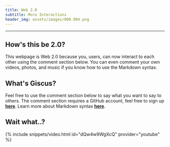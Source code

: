 ```yaml
---
title: Web 2.0
subtitle: More Interactions
header_img: assets/images/000.004.png
---
```

---

## How's this be 2.0?
This webpage is Web 2.0 because you, users, can now interact to each other using the comment section below. You can even comment your own videos, photos, and music if you know how to use the Markdown syntax.

## What's Giscus?
Feel free to use the comment section below to say what you want to say to others. The comment section requires a GitHub account, feel free to sign up [**here**](https://github.com/join). Learn more about Markdown syntax [**here**](https://docs.github.com/en/get-started/writing-on-github/getting-started-with-writing-and-formatting-on-github).

## Wait what..?
{% include snippets/video.html id="dQw4w9WgXcQ" provider="youtube" %}

